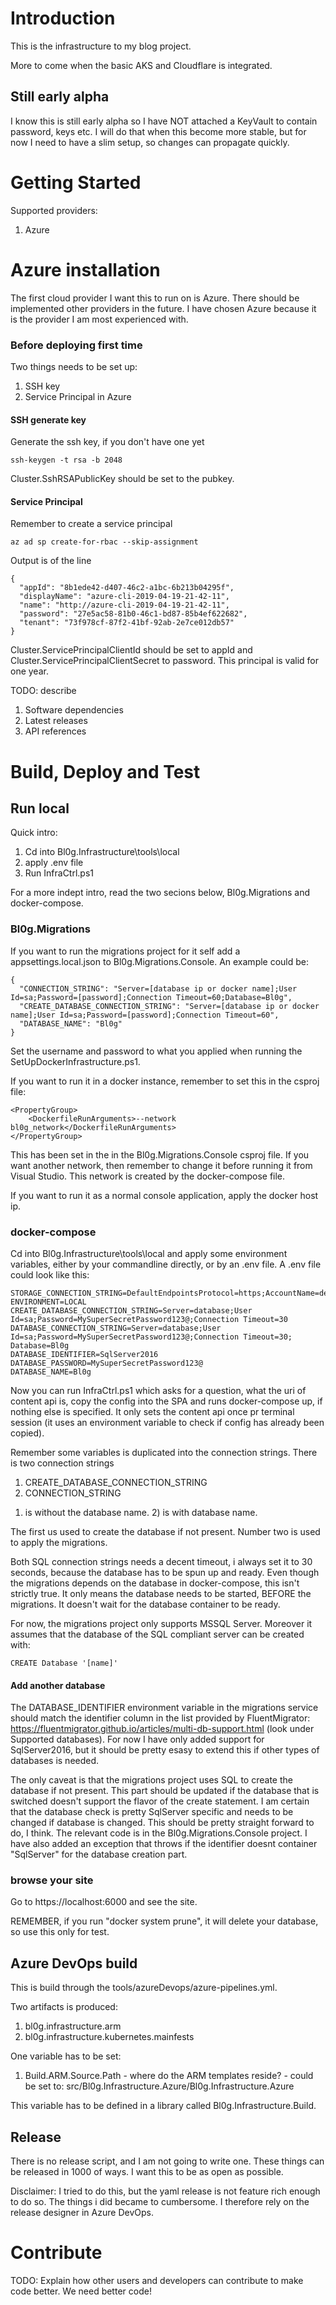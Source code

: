 # Introduction 
This is the infrastructure to my blog project.

More to come when the basic AKS and Cloudflare is integrated.

## Still early alpha
I know this is still early alpha so I have NOT attached a KeyVault to contain password, keys etc. I will do that when this become more stable, but for now I need to have a slim setup, so changes can propagate quickly.

# Getting Started

Supported providers:

1. Azure

# Azure installation
The first cloud provider I want this to run on is Azure. There should be implemented other providers in the future. I have chosen Azure because it is the provider I am most experienced with.

### Before deploying first time
Two things needs to be set up:

1. SSH key
2. Service Principal in Azure

#### SSH generate key
Generate the ssh key, if you don't have one yet

	ssh-keygen -t rsa -b 2048 

Cluster.SshRSAPublicKey should be set to the pubkey.

#### Service Principal
Remember to create a service principal

	az ad sp create-for-rbac --skip-assignment

Output is of the line

	{
	  "appId": "8b1ede42-d407-46c2-a1bc-6b213b04295f",
	  "displayName": "azure-cli-2019-04-19-21-42-11",
	  "name": "http://azure-cli-2019-04-19-21-42-11",
	  "password": "27e5ac58-81b0-46c1-bd87-85b4ef622682",
	  "tenant": "73f978cf-87f2-41bf-92ab-2e7ce012db57"
	}

Cluster.ServicePrincipalClientId should be set to appId and Cluster.ServicePrincipalClientSecret to password. This principal is valid for one year.

TODO: describe
1.	Software dependencies
2.	Latest releases
3.	API references

# Build, Deploy and Test

## Run local
Quick intro:

1. Cd into Bl0g.Infrastructure\tools\local
2. apply .env file
3. Run InfraCtrl.ps1

For a more indept intro, read the two secions below, Bl0g.Migrations and docker-compose.

### Bl0g.Migrations
If you want to run the migrations project for it self add a appsettings.local.json to Bl0g.Migrations.Console. An example could be:

	{
	  "CONNECTION_STRING": "Server=[database ip or docker name];User Id=sa;Password=[password];Connection Timeout=60;Database=Bl0g",
	  "CREATE_DATABASE_CONNECTION_STRING": "Server=[database ip or docker name];User Id=sa;Password=[password];Connection Timeout=60",
	  "DATABASE_NAME": "Bl0g"
	}

Set the username and password to what you applied when running the SetUpDockerInfrastructure.ps1.

If you want to run it in a docker instance, remember to set this in the csproj file:

	<PropertyGroup>
   		<DockerfileRunArguments>--network bl0g_network</DockerfileRunArguments>
	</PropertyGroup>

This has been set in the in the Bl0g.Migrations.Console csproj file. If you want another network, then remember to change it before running it from Visual Studio. This network is created by the docker-compose file.

If you want to run it as a normal console application, apply the docker host ip.

### docker-compose
Cd into Bl0g.Infrastructure\tools\local and apply some environment variables, either by your commandline directly, or by an .env file. A .env file could look like this:

	STORAGE_CONNECTION_STRING=DefaultEndpointsProtocol=https;AccountName=devstorageloc;AccountKey=XAu7XZKtkGi07X4A6UBOskYXWDsz1olozI1sZ3VlL5fwARMqj0QbCifFKRlVlISoYJyKCgDuDPlRZkyt2cVVYg==;EndpointSuffix=core.windows.net
	ENVIRONMENT=LOCAL
	CREATE_DATABASE_CONNECTION_STRING=Server=database;User Id=sa;Password=MySuperSecretPassword123@;Connection Timeout=30
	DATABASE_CONNECTION_STRING=Server=database;User Id=sa;Password=MySuperSecretPassword123@;Connection Timeout=30;	Database=Bl0g
	DATABASE_IDENTIFIER=SqlServer2016
	DATABASE_PASSWORD=MySuperSecretPassword123@
	DATABASE_NAME=Bl0g

Now you can run InfraCtrl.ps1 which asks for a question, what the uri of content api is, copy the config into the SPA and runs docker-compose up, if nothing else is specified. It only sets the content api once pr terminal session (it uses an environment variable to check if config has already been copied).

Remember some variables is duplicated into the connection strings. There is two connection strings

1. CREATE_DATABASE_CONNECTION_STRING
2. CONNECTION_STRING

1) is without the database name. 2) is with database name.

The first us used to create the database if not present. Number two is used to apply the migrations.

Both SQL connection strings needs a decent timeout, i always set it to 30 seconds, because the database has to be spun up and ready. Even though the migrations depends on the database in docker-compose, this isn't strictly true. It only means the database needs to be started, BEFORE the migrations. It doesn't wait for the database container to be ready.

For now, the migrations project only supports MSSQL Server. Moreover it assumes that the database of the SQL compliant server can be created with:

	CREATE Database '[name]'

#### Add another database
The DATABASE_IDENTIFIER environment variable in the migrations service should match the identifier column in the list provided by FluentMigrator: https://fluentmigrator.github.io/articles/multi-db-support.html (look under Supported databases). For now I have only added support for SqlServer2016, but it should be pretty esasy to extend this if other types of databases is needed.

The only caveat is that the migrations project uses SQL to create the database if not present. This part should be updated if the database that is switched doesn't support the flavor of the create statement. I am certain that the database check is pretty SqlServer specific and needs to be changed if database is changed. This should be pretty straight forward to do, I think. The relevant code is in the Bl0g.Migrations.Console project. I have also added an exception that throws if the identifier doesnt container "SqlServer" for the database creation part.

### browse your site
Go to https://localhost:6000 and see the site.

REMEMBER, if you run "docker system prune", it will delete your database, so use this only for test.

## Azure DevOps build
This is build through the tools/azureDevops/azure-pipelines.yml.

Two artifacts is produced:

1. bl0g.infrastructure.arm
2. bl0g.infrastructure.kubernetes.mainfests

One variable has to be set:

1. Build.ARM.Source.Path - where do the ARM templates reside? - could be set to: src/Bl0g.Infrastructure.Azure/Bl0g.Infrastructure.Azure

This variable has to be defined in a library called Bl0g.Infrastructure.Build.

## Release
There is no release script, and I am not going to write one. These things can be released in 1000 of ways. I want this to be as open as possible.

Disclaimer: I tried to do this, but the yaml release is not feature rich enough to do so. The things i did became to cumbersome. I therefore rely on the release designer in Azure DevOps. 

# Contribute
TODO: Explain how other users and developers can contribute to make code better. We need better code!